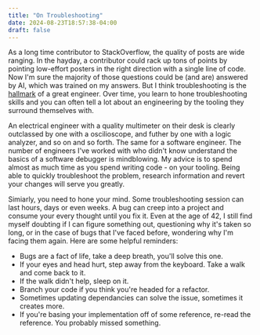 ```yaml
---
title: "On Troubleshooting"
date: 2024-08-23T18:57:38-04:00
draft: false
---
```


As a long time contributor to StackOverflow, the quality of posts are wide ranging. In the hayday, a contributor could rack up tons of points by pointing low-effort posters in the right direction with a single line of code. Now I'm sure the majority of those questions could be (and are) answered by AI, which was trained on my answers. But I think troubleshooting is the [hallmark](https://www.etymonline.com/word/hallmark) of a great engineer. Over time, you learn to hone troubleshooting skills and you can often tell a lot about an engineering by the tooling they surround themselves with.

An electrical engineer with a quality multimeter on their desk is clearly outclassed by one with a oscilioscope, and futher by one with a logic analyzer, and so on and so forth. The same for a software engineer. The number of engineers I've worked with who didn't know understand the basics of a software debugger is mindblowing. My advice is to spend almost as much time as you spend writing code - on your tooling. Being able to quickly troubleshoot the problem, research information and revert your changes will serve you greatly.

Simiarly, you need to hone your mind. Some troubleshooting session can last hours, days or even weeks. A bug can creep into a project and consume your every thought until you fix it. Even at the age of 42, I still find myself doubting if I can figure something out, questioning why it's taken so long, or in the case of bugs that I've faced before, wondering why I'm facing them again. Here are some helpful reminders:

* Bugs are a fact of life, take a deep breath, you'll solve this one.
* If your eyes and head hurt, step away from the keyboard. Take a walk and come back to it.
* If the walk didn't help, sleep on it.
* Branch your code if you think you're headed for a refactor.
* Sometimes updating dependancies can solve the issue, sometimes it creates more.
* If you're basing your implementation off of some reference, re-read the reference. You probably missed something.